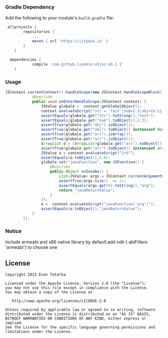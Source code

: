 ### Gradle Dependency
Add the following to your module's `build.gradle` file:
```groovy
 allprojects {
		repositories {
			...
			maven { url 'https://jitpack.io' }
		}
	}
  
  dependencies {
	        compile 'com.github.liaomin:v8jsc:v0.1.1'
	}
 ```
 
### Usage
```java
JSContext.currentContext().handleScope(new JSContext.HandleScopeBlock() {
            @Override
            public void onEnterHandleScope(JSContext context) {
                JSValue globale =  context.getGlobalObject();
                context.evaluateScript("str = 'test';num=2.3;obj={e:1};arr=[{r:1},1]");
                assertEquals(globale.get("str").toString(),"test");
                assertEquals(globale.get("num").toObject(),2.3);
                assertTrue(globale.get("obj").isObject());
                assertTrue(globale.get("obj").toObject() instanceof HashMap);
                assertTrue(globale.get("arr").isArray());
                assertTrue(globale.get("arr").isObject());
                ArrayList d = (ArrayList)globale.get("arr").toObject();
                assertTrue(globale.get("arr").toObject() instanceof ArrayList);
                JSValue o = context.evaluateScript("2+3");
                assertEquals(o.toObject(),5.0);
                globale.set("javaFunction", new JSFunction() {
                    @Override
                    public Object onInvoke() {
                        List<JSValue> args = JSContext.currentArguments();
                        assertTrue(args.size()  == 1);
                        assertEquals(args.get(0).toString(),"arg");
                        return "javaReturnValue";
                    }
                });
                o =  context.evaluateScript("javaFunction('arg')");
                assertEquals(o.toObject(),"javaReturnValue");
            }
        });        
```
### Notice
 Include armeabi and x86 native library by default.add ndk { abiFilters 'armeabi'} to choose one
 
 
License
-------

    Copyright 2013 Evan Tatarka
    
    Licensed under the Apache License, Version 2.0 (the "License");
    you may not use this file except in compliance with the License.
    You may obtain a copy of the License at
    
       http://www.apache.org/licenses/LICENSE-2.0
    
    Unless required by applicable law or agreed to in writing, software
    distributed under the License is distributed on an "AS IS" BASIS,
    WITHOUT WARRANTIES OR CONDITIONS OF ANY KIND, either express or implied.
    See the License for the specific language governing permissions and
    limitations under the License.
